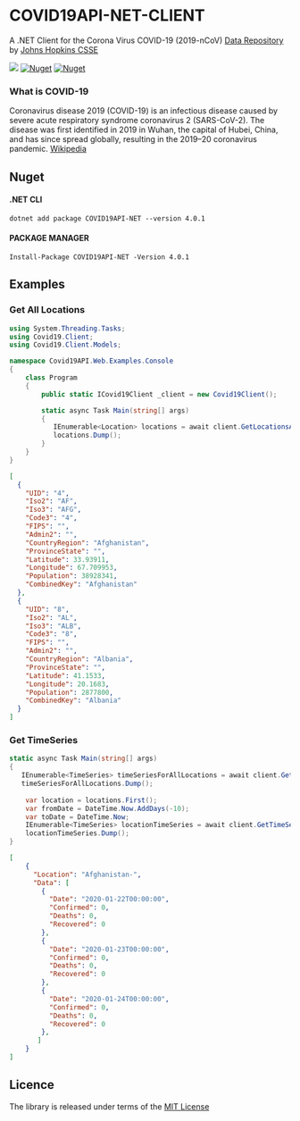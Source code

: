 # COVID19API-NET-CLIENT

A .NET Client for the Corona Virus COVID-19 (2019-nCoV) [Data Repository](https://github.com/CSSEGISandData/COVID-19) by [Johns Hopkins CSSE](https://systems.jhu.edu/research/public-health/ncov/) 

![](https://github.com/Chitova263/COVID19API-NET-CLIENT/workflows/main/badge.svg)
[![Nuget](https://img.shields.io/nuget/v/COVID19API-NET?style=flat-square)](https://www.nuget.org/packages/COVID19API-NET/)
[![Nuget](https://img.shields.io/nuget/dt/COVID19API-NET?color=green&style=flat-square)](https://www.nuget.org/packages/COVID19API-NET/)


### What is COVID-19
Coronavirus disease 2019 (COVID-19) is an infectious disease caused by severe acute respiratory syndrome coronavirus 2 (SARS-CoV-2). The disease was first identified in 2019 in Wuhan, the capital of Hubei, China, and has since spread globally, resulting in the 2019–20 coronavirus pandemic. [Wikipedia](https://en.wikipedia.org/wiki/Coronavirus_disease_2019)

## Nuget

#### .NET CLI
```
dotnet add package COVID19API-NET --version 4.0.1
```

#### PACKAGE MANAGER
```
Install-Package COVID19API-NET -Version 4.0.1
```

## Examples

### Get All Locations

```cs
using System.Threading.Tasks;
using Covid19.Client;
using Covid19.Client.Models;

namespace Covid19API.Web.Examples.Console
{
    class Program
    {
        public static ICovid19Client _client = new Covid19Client();

        static async Task Main(string[] args)
        {
           IEnumerable<Location> locations = await client.GetLocationsAsync();
           locations.Dump();
        }
    }
}
```
```json
[
  {
    "UID": "4",
    "Iso2": "AF",
    "Iso3": "AFG",
    "Code3": "4",
    "FIPS": "",
    "Admin2": "",
    "CountryRegion": "Afghanistan",
    "ProvinceState": "",
    "Latitude": 33.93911,
    "Longitude": 67.709953,
    "Population": 38928341,
    "CombinedKey": "Afghanistan"
  },
  {
    "UID": "8",
    "Iso2": "AL",
    "Iso3": "ALB",
    "Code3": "8",
    "FIPS": "",
    "Admin2": "",
    "CountryRegion": "Albania",
    "ProvinceState": "",
    "Latitude": 41.1533,
    "Longitude": 20.1683,
    "Population": 2877800,
    "CombinedKey": "Albania"
  }
]
```


### Get TimeSeries

```cs
static async Task Main(string[] args)
{
   IEnumerable<TimeSeries> timeSeriesForAllLocations = await client.GetTimeSeriesAsync();
   timeSeriesForAllLocations.Dump();
     
    var location = locations.First();
    var fromDate = DateTime.Now.AddDays(-10);
    var toDate = DateTime.Now;
    IEnumerable<TimeSeries> locationTimeSeries = await client.GetTimeSeriesAsync(fromDate, toDate, location.UID);
    locationTimeSeries.Dump();
}
```
```json
[
    {
      "Location": "Afghanistan-",
      "Data": [
        {
          "Date": "2020-01-22T00:00:00",
          "Confirmed": 0,
          "Deaths": 0,
          "Recovered": 0
        },
        {
          "Date": "2020-01-23T00:00:00",
          "Confirmed": 0,
          "Deaths": 0,
          "Recovered": 0
        },
        {
          "Date": "2020-01-24T00:00:00",
          "Confirmed": 0,
          "Deaths": 0,
          "Recovered": 0
        },
       ]
    }
]
```

## Licence

The library is released under terms of the [MIT License](https://opensource.org/licenses/MIT)

